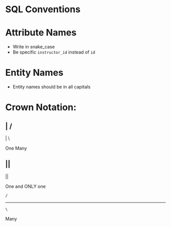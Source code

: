 # SQL Conventions


# Attribute Names

- Write in snake_case
- Be specific
  `instructor_id` instead of `id`

# Entity Names

- Entity names should be in all capitals



# Crown Notation:

  |         /
-------------
  |         \

One        Many


  ||
-------
  ||

One and ONLY one

    /
-----
    \

Many

